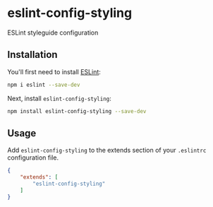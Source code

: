 # eslint-config-styling

ESLint styleguide configuration

## Installation

You'll first need to install [ESLint](https://eslint.org/):

```sh
npm i eslint --save-dev
```

Next, install `eslint-config-styling`:

```sh
npm install eslint-config-styling --save-dev
```

## Usage

Add `eslint-config-styling` to the extends section of your `.eslintrc` configuration file.

```json
{
    "extends": [
        "eslint-config-styling"
    ]
}
```
